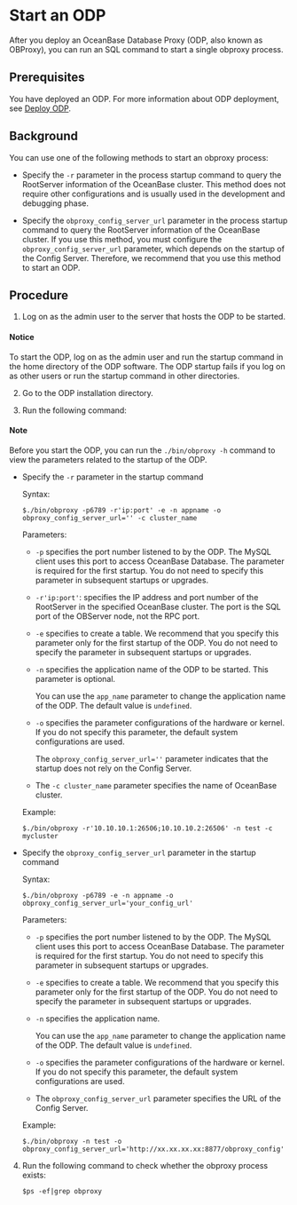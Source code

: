 # Start an ODP

After you deploy an OceanBase Database Proxy (ODP, also known as OBProxy), you can run an SQL command to start a single obproxy process.

## Prerequisites

You have deployed an ODP. For more information about ODP deployment, see [Deploy ODP](../../../../../4.deploy/3.deploy-oceanbase-database-enterprise/4.command-line-deployment/4.deploy-obproxy-command-line/1.deploy-obproxy-command-line.md).

## Background

You can use one of the following methods to start an obproxy process:

* Specify the `-r` parameter in the process startup command to query the RootServer information of the OceanBase cluster. This method does not require other configurations and is usually used in the development and debugging phase.

* Specify the `obproxy_config_server_url` parameter in the process startup command to query the RootServer information of the OceanBase cluster. If you use this method, you must configure the `obproxy_config_server_url` parameter, which depends on the startup of the Config Server. Therefore, we recommend that you use this method to start an ODP.

## Procedure

1. Log on as the admin user to the server that hosts the ODP to be started.

  <main id="notice" type='notice'>
    <h4>Notice</h4>
    <p>To start the ODP, log on as the admin user and run the startup command in the home directory of the ODP software. The ODP startup fails if you log on as other users or run the startup command in other directories. </p>
  </main>

2. Go to the ODP installation directory.

3. Run the following command:

  <main id="notice" type='explain'>
    <h4>Note</h4>
    <p>Before you start the ODP, you can run the <code>./bin/obproxy -h</code> command to view the parameters related to the startup of the ODP. </p>
  </main>

* Specify the `-r` parameter in the startup command

   Syntax:

   ```shell
   $./bin/obproxy -p6789 -r'ip:port' -e -n appname -o obproxy_config_server_url='' -c cluster_name
   ```

   Parameters:

   * `-p` specifies the port number listened to by the ODP. The MySQL client uses this port to access OceanBase Database. The parameter is required for the first startup. You do not need to specify this parameter in subsequent startups or upgrades.

   * `-r'ip:port'`: specifies the IP address and port number of the RootServer in the specified OceanBase cluster. The port is the SQL port of the OBServer node, not the RPC port.

   * `-e` specifies to create a table. We recommend that you specify this parameter only for the first startup of the ODP. You do not need to specify the parameter in subsequent startups or upgrades.

   * `-n` specifies the application name of the ODP to be started. This parameter is optional.

      You can use the `app_name` parameter to change the application name of the ODP. The default value is `undefined`.

   * `-o` specifies the parameter configurations of the hardware or kernel. If you do not specify this parameter, the default system configurations are used.

      The `obproxy_config_server_url=''` parameter indicates that the startup does not rely on the Config Server.

   * The `-c cluster_name` parameter specifies the name of OceanBase cluster.

   Example:

   ```shell
   $./bin/obproxy -r'10.10.10.1:26506;10.10.10.2:26506' -n test -c mycluster
   ```

* Specify the `obproxy_config_server_url` parameter in the startup command

   Syntax:

   ```shell
   $./bin/obproxy -p6789 -e -n appname -o obproxy_config_server_url='your_config_url'
   ```

   Parameters:

   * `-p` specifies the port number listened to by the ODP. The MySQL client uses this port to access OceanBase Database. The parameter is required for the first startup. You do not need to specify this parameter in subsequent startups or upgrades.

   * `-e` specifies to create a table. We recommend that you specify this parameter only for the first startup of the ODP. You do not need to specify the parameter in subsequent startups or upgrades.

   * `-n` specifies the application name.

      You can use the `app_name` parameter to change the application name of the ODP. The default value is `undefined`.

   * `-o` specifies the parameter configurations of the hardware or kernel. If you do not specify this parameter, the default system configurations are used.

   * The `obproxy_config_server_url` parameter specifies the URL of the Config Server.

   Example:

   ```shell
   $./bin/obproxy -n test -o obproxy_config_server_url='http://xx.xx.xx.xx:8877/obproxy_config'
   ```

4. Run the following command to check whether the obproxy process exists:

   ```shell
   $ps -ef|grep obproxy
   ```
